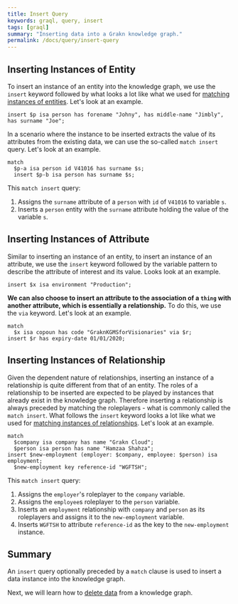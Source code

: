```yaml
---
title: Insert Query
keywords: graql, query, insert
tags: [graql]
summary: "Inserting data into a Grakn knowledge graph."
permalink: /docs/query/insert-query
---
```


## Inserting Instances of Entity
To insert an instance of an entity into the knowledge graph, we use the `insert` keyword followed by what looks a lot like what we used for [matching instances of entities](/docs/query/match-clause#matching-instances-of-an-entity). Let's look at an example.

```graql
insert $p isa person has forename "Johny", has middle-name "Jimbly", has surname "Joe";
```

In a scenario where the instance to be inserted extracts the value of its attributes from the existing data, we can use the so-called `match insert` query. Let's look at an example.

```graql
match
  $p-a isa person id V41016 has surname $s;
  insert $p-b isa person has surname $s;
```

This `match insert` query:
1. Assigns the `surname` attribute of a `person` with `id` of `V41016` to variable `s`.
2. Inserts a `person` entity with the `surname` attribute holding the value of the variable `s`.

## Inserting Instances of Attribute
Similar to inserting an instance of an entity, to insert an instance of an attribute, we use the `insert` keyword followed by the variable pattern to describe the attribute of interest and its value. Looks look at an example.

```graql
insert $x isa environment "Production";
```

**We can also choose to insert an attribute to the association of a `thing` with another attribute, which is essentially a relationship.** To do this, we use the `via` keyword. Let's look at an example.

```graql
match
  $x isa copoun has code "GraknKGMSforVisionaries" via $r;
insert $r has expiry-date 01/01/2020;
```

## Inserting Instances of Relationship
Given the dependent nature of relationships, inserting an instance of a relationship is quite different from that of an entity. The roles of a relationship to be inserted are expected to be played by instances that already exist in the knowledge graph. Therefore inserting a relationship is always preceded by matching the roleplayers - what is commonly called the `match insert`. What follows the `insert` keyword looks a lot like what we used for [matching instances of relationships](/docs/query/match-clause#matching-instances-of-an-relationship). Let's look at an example.

```graql
match
  $company isa company has name "Grakn Cloud";
  $person isa person has name "Hamzaa Shahza";
insert $new-employment (employer: $company, employee: $person) isa employment;
  $new-employment key reference-id "WGFTSH";
```

This `match insert` query:
1. Assigns the `employer`'s roleplayer to the `company` variable.
2. Assigns the `employee`s roleplayer to the `person` variable.
3. Inserts an `employment` relationship with `company` and `person` as its roleplayers and assigns it to the `new-employment` variable.
4. Inserts `WGFTSH` to attribute `reference-id` as the key to the `new-employment` instance.

## Summary
An `insert` query optionally preceded by a `match` clause is used to insert a data instance into the knowledge graph.

Next, we will learn how to [delete data](/docs/query/delete-query) from a knowledge graph.